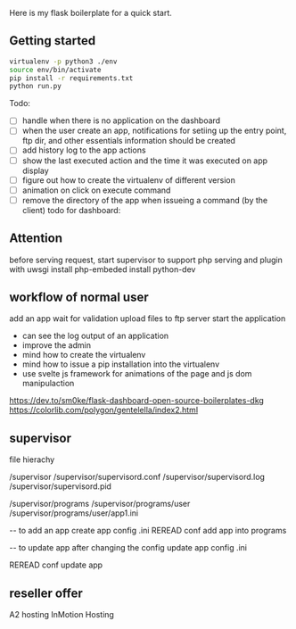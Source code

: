  Here is my flask boilerplate for a quick start.
 
## Getting started 
 
 ```sh
 virtualenv -p python3 ./env
 source env/bin/activate
 pip install -r requirements.txt
 python run.py
 ```

 Todo:

- [ ] handle when there   is no application on the dashboard
- [ ] when the user create an app, notifications for setiing up the entry point, ftp dir, and other essentials information should be created
- [ ] add history log to the app actions
- [ ] show the last executed action and the time it was executed on app display
- [ ] figure out how to create the virtualenv of different version
- [ ] animation on click on execute command
- [ ] remove the directory of the app when issueing a command (by the client)
 todo for dashboard:

## Attention
before serving request, start supervisor
to support php serving and plugin with uwsgi install php-embeded
install python-dev 

## workflow of normal user
add an app
wait for validation
upload files to ftp server
start the application

+ can see the log output of an application
+ improve the admin
+ mind how to create the virtualenv
+ mind how to issue a pip installation into the virtualenv
+ use svelte js framework for animations of the page and js dom manipulaction

https://dev.to/sm0ke/flask-dashboard-open-source-boilerplates-dkg
https://colorlib.com/polygon/gentelella/index2.html

## supervisor
file hierachy

/supervisor
/supervisor/supervisord.conf
/supervisor/supervisord.log
/supervisor/supervisord.pid

/supervisor/programs
/supervisor/programs/user
/supervisor/programs/user/app1.ini

-- to add an app
create app config .ini
REREAD conf
add app into programs

-- to update app after changing the config
update app config .ini

REREAD conf
update app

## reseller offer
A2 hosting
InMotion Hosting

